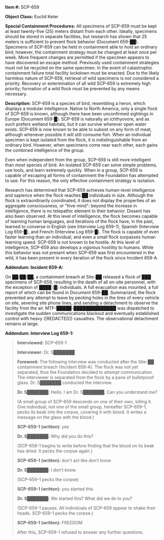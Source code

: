 **Item #:** SCP-659

**Object Class:** Euclid Keter

**Special Containment Procedures:** All specimens of SCP-659 must be kept at least twenty-five (25) meters distant from each other. Ideally, specimens should be stored in separate facilities, but research has shown that 25 meters is sufficient to prevent flock behavior (Document 659-██). Specimens of SCP-659 can be held in containment able to hold an ordinary bird; however, the containment strategy must be changed at least once per week. More frequent changes are permitted if the specimen appears to have discovered an escape method. Previously used containment strategies must not be recycled on the same specimen. In the event of catastrophic containment failure total facility lockdown must be enacted. Due to the likely harmless nature of SCP-659, retrieval of wild specimens is not considered a priority. Recovery or extermination of all wild SCP-659 is extremely high priority; formation of a wild flock must be prevented by any means necessary.

**Description:** SCP-659 is a species of bird, resembling a heron, which displays a modular intelligence. Native to North America, only a single flock of SCP-659 is known, although there have been unconfirmed sightings in Europe (Document 659-█). SCP-659 is naturally an ichthyovore, and as such prefers wetland habitats, but it can survive wherever open water exists. SCP-659 is now known to be able to subsist on any form of meat, although whenever possible it will still consume fish. When an individual specimen is kept isolated from the flock, it is indistinguishable from an ordinary bird. However, when specimens come near each other, each gains the combined intelligence of the group.

Even when independent from the group, SCP-659 is still more intelligent than most species of bird. An isolated SCP-659 can solve simple problems, use tools, and learn extremely quickly. When in a group, SCP-659 is capable of escaping all forms of containment the Foundation has attempted to use. For this reason, the only effective containment strategy is isolation.

Research has determined that SCP-659 achieves human-level intelligence and sapience when the flock reaches ██ individuals in size. Although the flock is extraordinarily coordinated, it does not display the properties of an aggregate consciousness, or "hive mind": beyond the increase in intelligence, there is no telepathic element to their behavior. Dissent has also been observed. At this level of intelligence, the flock becomes capable of learning human languages, and iterations of the flock have, in the past, learned to converse in English (see Interview Log 659-1), Spanish (Interview Log 659-█), and French (Interview Log 659-█). The flock is capable of even faster learning than an individual, and even a small flock surpasses human learning speed. SCP-659 is not known to be hostile. At this level of intelligence, SCP-659 also develops a vigorous hostility to humans. While this behavior was not present when SCP-659 was first encountered in the wild, it has been present in every iteration of the flock since Incident 659-A.

**Addendum: Incident 659-A:**

On ██/██/██, a containment breach at Site-██ released a flock of ███ specimens of SCP-659, resulting in the death of all on-site personnel, with the exception of ████ (█) individuals. A full evacuation was mounted, a full report of which can be found in Document 659-██. Summarized, the flock prevented any attempt to leave by pecking holes in the tires of every vehicle on site, severing site phone lines, and sending a detachment to observe the facility from the air. MTF-█████-██████████████ was dispatched to investigate the sudden communications blackout and eventually established control with heavy (\[REDACTED\]) casualties. The observational detachment remains at large.

**Addendum: Interview Log 659-1:**

> **Interviewed:** SCP-659-1
> 
> **Interviewer:** Dr. S███████
> 
> **Foreword:** The following interview was conducted after the Site-██ containment breach (Incident 659-A). The flock was not yet separated, thus the Foundation decided to attempt communication. The interviewer is separated from the flock by a pane of bulletproof glass. Dr. S███████ conducted the interview.
> 
> **Dr. S███████:** Hello. I am Dr. S███████. Can you understand me?
> 
> (A small group of SCP-659 descends on one of their own, killing it. One individual, not one of the small group, hereafter SCP-659-1, pecks its beak into the corpse, covering it with blood. It writes a message on the glass with the blood.)
> 
> **SCP-659-1 (written):** yes
> 
> **Dr. S███████:** Why did you do this?
> 
> (SCP-659-1 begins to write before finding that the blood on its beak has dried. It pecks the corpse again.)
> 
> **SCP-659-1 (written):** don’t act like don’t know
> 
> **Dr. S███████:** I don’t know.
> 
> (SCP-659-1 pecks the corpse)
> 
> **SCP-659-1 (written):** you started this
> 
> **Dr. S███████:** We started this? What did we do to you?
> 
> (SCP-659-1 pauses. All individuals of SCP-659 appear to shake their heads. SCP-659-1 pecks the corpse.)
> 
> **SCP-659-1 (written):** FREEDOM
> 
> After this, SCP-659-1 refused to answer any further questions.